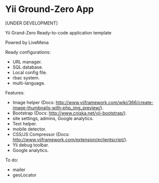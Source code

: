 Yii Ground-Zero App 
=========
[UNDER DEVELOPMENT]

Yii Grand-Zero Ready-to-code application template

Powred by LiveMena

Ready configurations:
- URL manager.
- SQL database.
- Local config file.
- rbac system.
- multi-language.

Features:
- Image helper (Docs: http://www.yiiframework.com/wiki/366/create-image-thumbnails-with-php_img_preview/).
- Bootstrap (Docs: http://www.cniska.net/yii-bootstrap/).
- site settings, admins, Google analytics.
- Text helper.
- mobile detector.
- CSS/JS Compressor (Docs: http://www.yiiframework.com/extension/eclientscript/).
- Yii debug toolbar.
- Google analytics.

To do:
- mailer
- geoLocator
